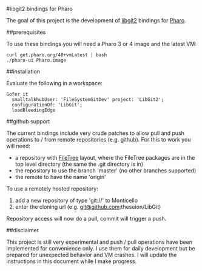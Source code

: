 #libgit2 bindings for Pharo

The goal of this project is the development of [libgit2](http://libgit2.github.com) bindings for [Pharo](http://pharo-project.org).

##prerequisites

To use these bindings you will need a Pharo 3 or 4 image and the latest VM:

    curl get.pharo.org/40+vmLatest | bash
    ./pharo-ui Pharo.image

##installation

Evaluate the following in a workspace:
  
    Gofer it
      smalltalkhubUser: 'FileSystemGitDev' project: 'LibGit2';
      configurationOf: 'LibGit';
      loadBleedingEdge

##github support

The current bindings include very crude patches to allow pull and push operations to / from remote repositories (e.g. github). For this to work you will need:
  - a repository with [FileTree](https://github.com/dalehenrich/filetree) layout, where the FileTree packages are in the top level directory (the same the .git directory is in)
  - the repository to use the branch 'master' (no other branches supported)
  - the remote to have the name 'origin'

To use a remotely hosted repository:
  1. add a new repository of type 'git://' to Monticello
  2. enter the cloning url (e.g. git@github.com:theseion/LibGit)

Repository access will now do a pull, commit will trigger a push.


##disclaimer

This project is still very experimental and push / pull operations have been implemented for convenience only. I use them for daily development but be prepared for unexpected behavior and VM crashes.
I will update the instructions in this document while I make progress.
